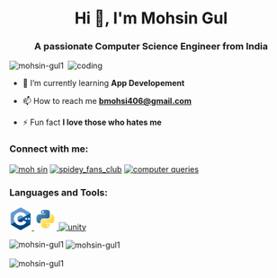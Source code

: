 <h1 align="center">Hi 👋, I'm Mohsin Gul</h1>
<h3 align="center">A passionate Computer Science Engineer from India</h3>

<img align="right" alt="coding" width="400" src="https://user-images.githubusercontent.com/55389276/140866485-8fb1c876-9a8f-4d6a-98dc-08c4981eaf70.gif">
<p align="left"> <img src="https://komarev.com/ghpvc/?username=mohsin-gul1&label=Profile%20views&color=0e75b6&style=flat" alt="mohsin-gul1" /> </p>

- 🌱 I’m currently learning **App Developement**

- 📫 How to reach me **bmohsi406@gmail.com**

- ⚡ Fun fact **I love those who hates me**

<h3 align="left">Connect with me:</h3>
<p align="left">
<a href="https://fb.com/moh sin" target="blank"><img align="center" src="https://raw.githubusercontent.com/rahuldkjain/github-profile-readme-generator/master/src/images/icons/Social/facebook.svg" alt="moh sin" height="30" width="40" /></a>
<a href="https://instagram.com/spidey_fans_club" target="blank"><img align="center" src="https://raw.githubusercontent.com/rahuldkjain/github-profile-readme-generator/master/src/images/icons/Social/instagram.svg" alt="spidey_fans_club" height="30" width="40" /></a>
<a href="https://www.youtube.com/c/computer queries" target="blank"><img align="center" src="https://raw.githubusercontent.com/rahuldkjain/github-profile-readme-generator/master/src/images/icons/Social/youtube.svg" alt="computer queries" height="30" width="40" /></a>
</p>

<h3 align="left">Languages and Tools:</h3>
<p align="left"> <a href="https://www.w3schools.com/cpp/" target="_blank" rel="noreferrer"> <img src="https://raw.githubusercontent.com/devicons/devicon/master/icons/cplusplus/cplusplus-original.svg" alt="cplusplus" width="40" height="40"/> </a> <a href="https://www.python.org" target="_blank" rel="noreferrer"> <img src="https://raw.githubusercontent.com/devicons/devicon/master/icons/python/python-original.svg" alt="python" width="40" height="40"/> </a> <a href="https://unity.com/" target="_blank" rel="noreferrer"> <img src="https://www.vectorlogo.zone/logos/unity3d/unity3d-icon.svg" alt="unity" width="40" height="40"/> </a> </p>

<p><img align="left" src="https://github-readme-stats.vercel.app/api/top-langs?username=mohsin-gul1&show_icons=true&locale=en&layout=compact" alt="mohsin-gul1" /></p>

<p>&nbsp;<img align="center" src="https://github-readme-stats.vercel.app/api?username=mohsin-gul1&show_icons=true&locale=en" alt="mohsin-gul1" /></p>

<p><img align="center" src="https://github-readme-streak-stats.herokuapp.com/?user=mohsin-gul1&" alt="mohsin-gul1" /></p>
